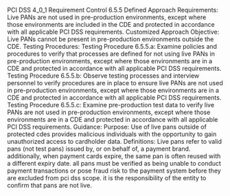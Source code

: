 PCI DSS 4_0_1 Requirement Control 6.5.5 Defined Approach Requirements: Live PANs are not used in pre-production environments, except where those environments are included in the CDE and protected in accordance with all applicable PCI DSS requirements. Customized Approach Objective: Live PANs cannot be present in pre-production environments outside the CDE. Testing Procedures: Testing Procedure 6.5.5.a: Examine policies and procedures to verify that processes are defined for not using live PANs in pre-production environments, except where those environments are in a CDE and protected in accordance with all applicable PCI DSS requirements. Testing Procedure 6.5.5.b: Observe testing processes and interview personnel to verify procedures are in place to ensure live PANs are not used in pre-production environments, except where those environments are in a CDE and protected in accordance with all applicable PCI DSS requirements. Testing Procedure 6.5.5.c: Examine pre-production test data to verify live PANs are not used in pre-production environments, except where those environments are in a CDE and protected in accordance with all applicable PCI DSS requirements. Guidance: Purpose: Use of live pans outside of protected cdes provides malicious individuals with the opportunity to gain unauthorized access to cardholder data. Definitions: Live pans refer to valid pans (not test pans) issued by, or on behalf of, a payment brand. additionally, when payment cards expire, the same pan is often reused with a different expiry date. all pans must be verified as being unable to conduct payment transactions or pose fraud risk to the payment system before they are excluded from pci dss scope. it is the responsibility of the entity to confirm that pans are not live.